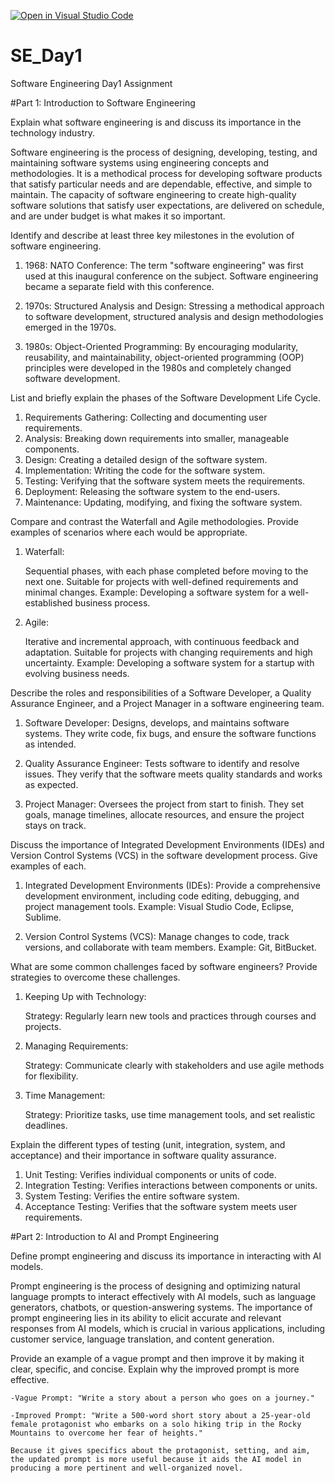 [![Open in Visual Studio Code](https://classroom.github.com/assets/open-in-vscode-2e0aaae1b6195c2367325f4f02e2d04e9abb55f0b24a779b69b11b9e10269abc.svg)](https://classroom.github.com/online_ide?assignment_repo_id=15565348&assignment_repo_type=AssignmentRepo)
# SE_Day1
Software Engineering Day1 Assignment

#Part 1: Introduction to Software Engineering

Explain what software engineering is and discuss its importance in the technology industry.

Software engineering is the process of designing, developing, testing, and maintaining software systems using engineering concepts and methodologies. It is a methodical process for developing software products that satisfy particular needs and are dependable, effective, and simple to maintain. The capacity of software engineering to create high-quality software solutions that satisfy user expectations, are delivered on schedule, and are under budget is what makes it so important.


Identify and describe at least three key milestones in the evolution of software engineering.

1) 1968: NATO Conference: The term "software engineering" was first used at this inaugural conference on the subject. Software engineering became a separate field with this conference.

2) 1970s: Structured Analysis and Design: Stressing a methodical approach to software development, structured analysis and design methodologies emerged in the 1970s.

3) 1980s: Object-Oriented Programming: By encouraging modularity, reusability, and maintainability, object-oriented programming (OOP) principles were developed in the 1980s and completely changed software development.


List and briefly explain the phases of the Software Development Life Cycle.

1) Requirements Gathering: Collecting and documenting user requirements.
2) Analysis: Breaking down requirements into smaller, manageable components.
3) Design: Creating a detailed design of the software system.
4) Implementation: Writing the code for the software system.
5) Testing: Verifying that the software system meets the requirements.
6) Deployment: Releasing the software system to the end-users.
7) Maintenance: Updating, modifying, and fixing the software system.


Compare and contrast the Waterfall and Agile methodologies. Provide examples of scenarios where each would be appropriate.

1) Waterfall:

    Sequential phases, with each phase completed before moving to the next one.
    Suitable for projects with well-defined requirements and minimal changes.
    Example: Developing a software system for a well-established business process.

2) Agile:

    Iterative and incremental approach, with continuous feedback and adaptation.
    Suitable for projects with changing requirements and high uncertainty.
    Example: Developing a software system for a startup with evolving business needs.


Describe the roles and responsibilities of a Software Developer, a Quality Assurance Engineer, and a Project Manager in a software engineering team.

1) Software Developer:
    Designs, develops, and maintains software systems. They write code, fix bugs, and ensure the software functions as intended.

2) Quality Assurance Engineer:
    Tests software to identify and resolve issues. They verify that the software meets quality standards and works as expected.

3) Project Manager:
    Oversees the project from start to finish. They set goals, manage timelines, allocate resources, and ensure the project stays on track.


Discuss the importance of Integrated Development Environments (IDEs) and Version Control Systems (VCS) in the software development process. Give examples of each.

1) Integrated Development Environments (IDEs): Provide a comprehensive development environment, including code editing, debugging, and project management tools. Example: Visual Studio Code, Eclipse, Sublime.

2) Version Control Systems (VCS): Manage changes to code, track versions, and collaborate with team members. Example: Git, BitBucket.


What are some common challenges faced by software engineers? Provide strategies to overcome these challenges.

1) Keeping Up with Technology:

    Strategy: Regularly learn new tools and practices through courses and projects.

2) Managing Requirements:

    Strategy: Communicate clearly with stakeholders and use agile methods for flexibility.

3) Time Management:

    Strategy: Prioritize tasks, use time management tools, and set realistic deadlines.




Explain the different types of testing (unit, integration, system, and acceptance) and their importance in software quality assurance.

1) Unit Testing: Verifies individual components or units of code.
2) Integration Testing: Verifies interactions between components or units.
3) System Testing: Verifies the entire software system.
4) Acceptance Testing: Verifies that the software system meets user requirements.


#Part 2: Introduction to AI and Prompt Engineering


Define prompt engineering and discuss its importance in interacting with AI models.

Prompt engineering is the process of designing and optimizing natural language prompts to interact effectively with AI models, such as language generators, chatbots, or question-answering systems. The importance of prompt engineering lies in its ability to elicit accurate and relevant responses from AI models, which is crucial in various applications, including customer service, language translation, and content generation.


Provide an example of a vague prompt and then improve it by making it clear, specific, and concise. Explain why the improved prompt is more effective.

    -Vague Prompt: "Write a story about a person who goes on a journey."

    -Improved Prompt: "Write a 500-word short story about a 25-year-old female protagonist who embarks on a solo hiking trip in the Rocky Mountains to overcome her fear of heights."

    Because it gives specifics about the protagonist, setting, and aim, the updated prompt is more useful because it aids the AI model in producing a more pertinent and well-organized novel.


